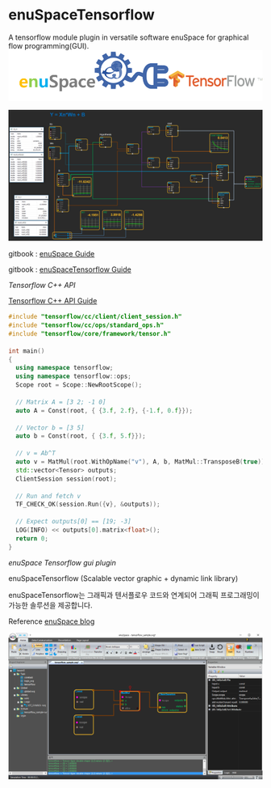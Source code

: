 # enuSpaceTensorflow
 A tensorflow module plugin in versatile software enuSpace for graphical flow programming(GUI).
![Alt text](/image/enuSpaceTensorflow_plugin.png "enuSpace plugin (tensorflow)") 

![Alt text](/image/enuspace_tensorflow_runtime.png "enuSpace plugin (tensorflow)")

gitbook : [enuSpace Guide](https://expnuni.gitbooks.io/enuspace)

gitbook : [enuSpaceTensorflow Guide](https://expnuni.gitbooks.io/enuspacetensorflow/content/)


*Tensorflow C++ API*

[Tensorflow C++ API Guide](https://www.tensorflow.org/api_guides/cc/guide)



```cpp
#include "tensorflow/cc/client/client_session.h"
#include "tensorflow/cc/ops/standard_ops.h"
#include "tensorflow/core/framework/tensor.h"

int main() 
{
  using namespace tensorflow;
  using namespace tensorflow::ops;
  Scope root = Scope::NewRootScope();

  // Matrix A = [3 2; -1 0]
  auto A = Const(root, { {3.f, 2.f}, {-1.f, 0.f}});
  
  // Vector b = [3 5]
  auto b = Const(root, { {3.f, 5.f}});
  
  // v = Ab^T
  auto v = MatMul(root.WithOpName("v"), A, b, MatMul::TransposeB(true));
  std::vector<Tensor> outputs;
  ClientSession session(root);
  
  // Run and fetch v
  TF_CHECK_OK(session.Run({v}, &outputs));
  
  // Expect outputs[0] == [19; -3]
  LOG(INFO) << outputs[0].matrix<float>();
  return 0;
}
```



*enuSpace Tensorflow gui plugin*

enuSpaceTensorflow (Scalable vector graphic + dynamic link library)

enuSpaceTensorflow는 그래픽과 텐서플로우 코드와 연계되어 그래픽 프로그래밍이 가능한 솔루션을 제공합니다.

Reference [enuSpace blog](http://enuspace.tistory.com)

![Alt text](/image/enuSpaceTensorflow.png "enuSpace plugin (tensorflow)")


